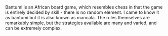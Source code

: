 
Bantumi is an African board game, which resembles chess in that the game is entirely decided by skill - there is no random element. I came to know it as bantumi but it is also known as mancala. The rules themselves are remarkably simple, but the strategies available are many and varied, and can be extremely complex.
